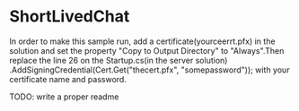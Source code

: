 # ShortLivedChat

In order to make this sample run, add a certificate(yourceerrt.pfx) in the solution and set the  property "Copy to Output Directory" to "Always".Then replace the line 26 on the Startup.cs(in the server solution) 
  .AddSigningCredential(Cert.Get("thecert.pfx", "somepassword")); with your certificate name and password.
  
  TODO: write a proper readme 
